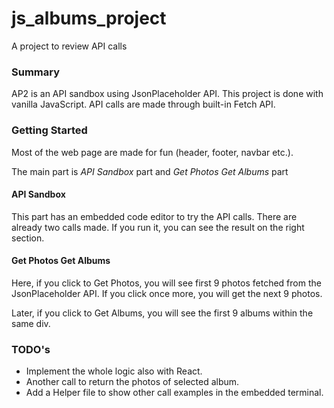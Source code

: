 # js_albums_project

A project to review API calls

### Summary

AP2 is an API sandbox using JsonPlaceholder API. This project is done with vanilla JavaScript. API calls are made through built-in Fetch API.

### Getting Started

Most of the web page are made for fun (header, footer, navbar etc.).

The main part is _API Sandbox_ part and _Get Photos Get Albums_ part

#### API Sandbox

This part has an embedded code editor to try the API calls. There are already two calls made. If you run it, you can see the result on the right section.

#### Get Photos Get Albums

Here, if you click to Get Photos, you will see first 9 photos fetched from the JsonPlaceholder API. If you click once more, you will get the next 9 photos.

Later, if you click to Get Albums, you will see the first 9 albums within the same div.

### TODO's

- Implement the whole logic also with React.
- Another call to return the photos of selected album.
- Add a Helper file to show other call examples in the embedded terminal.
